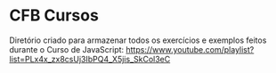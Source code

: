 # CFB Cursos
Diretório criado para armazenar todos os exercícios e exemplos feitos durante o Curso de JavaScript: https://www.youtube.com/playlist?list=PLx4x_zx8csUj3IbPQ4_X5jis_SkCol3eC
